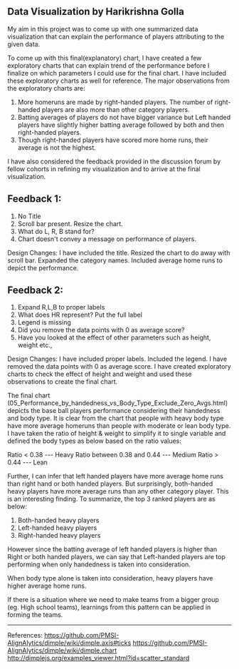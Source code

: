 Data Visualization by Harikrishna Golla
-----------------------------------------------

My aim in this project was to come up with one summarized data visualization that can explain the performance of players attributing to the given data.

To come up with this final(explanatory) chart, I have created a few exploratory charts that can explain trend of the performance before I finalize on which parameters I could use for the final chart. I have included these exploratory charts as well for reference.
The major observations from the exploratory charts are:
1) More homeruns are made by right-handed players. The number of right-handed players are also more than other category players.
2) Batting averages of players do not have bigger variance but Left handed players have slightly higher batting average followed by both and then right-handed players.
3) Though right-handed players have scored more home runs, their average is not the highest.

I have also considered the feedback provided in the discussion forum by fellow cohorts in refining my visualization and to arrive at the final visualization.

Feedback 1:
------------
1) No Title
2) Scroll bar present. Resize the chart.
3) What do L, R, B stand for?
4) Chart doesn't convey a message on performance of players.

Design Changes:
I have included the title.
Resized the chart to do away with scroll bar.
Expanded the category names.
Included average home runs to depict the performance.

Feedback 2:
------------
1) Expand R,L,B to proper labels
2) What does HR represent? Put the full label
3) Legend is missing 
4) Did you remove the data points with 0 as average score? 
5) Have you looked at the effect of other parameters such as height, weight etc.,

Design Changes:
I have included proper labels.
Included the legend.
I have removed the data points with 0 as average score.
I have created exploratory charts to check the effect of height and weight and used these observations to create the final chart.


The final chart (05_Performance_by_handedness_vs_Body_Type_Exclude_Zero_Avgs.html) depicts the base ball players performance considering their handedness and body type. It is clear from the chart that people with heavy body type have more average homeruns than people with moderate or lean body type.
I have taken the ratio of height & weight to simplify it to single variable and defined the body types as below based on the ratio values:

Ratio < 0.38					---	Heavy
Ratio between 0.38 and 0.44		---	Medium
Ratio > 0.44					---	Lean

Further, I can infer that left handed players have more average home runs than right hand or both handed players. 
But surprisingly, both-handed heavy players have more average runs than any other category player. This is an interesting finding.
To summarize, the top 3 ranked players are as below:
1) Both-handed heavy players
2) Left-handed heavy players
3) Right-handed heavy players

However since the batting average of left handed players is higher than Right or both handed players, we can say that Left-handed players are top performing when only handedness is taken into consideration.

When body type alone is taken into consideration, heavy players have higher average home runs.

If there is a situation where we need to make teams from a bigger group (eg. High school teams), learnings from this pattern can be applied in forming the teams.

---------------------------------------------------------------------------------------------------------------------------------
References:
https://github.com/PMSI-AlignAlytics/dimple/wiki/dimple.axis#ticks
https://github.com/PMSI-AlignAlytics/dimple/wiki/dimple.chart
http://dimplejs.org/examples_viewer.html?id=scatter_standard

